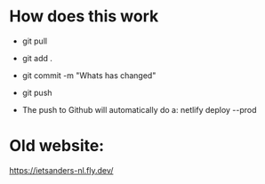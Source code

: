 # How does this work
* git pull
* git add . 
* git commit -m "Whats has changed"
* git push

* The push to Github will automatically do a:
netlify deploy --prod       

# Old website:
https://ietsanders-nl.fly.dev/